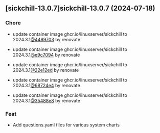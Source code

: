 

## [sickchill-13.0.7]sickchill-13.0.7 (2024-07-18)

### Chore



- update container image ghcr.io/linuxserver/sickchill to 2024.3.1[@4489703](https://github.com/4489703) by renovate

- update container image ghcr.io/linuxserver/sickchill to 2024.3.1[@e9c7094](https://github.com/e9c7094) by renovate

- update container image ghcr.io/linuxserver/sickchill to 2024.3.1[@22e12ed](https://github.com/22e12ed) by renovate

- update container image ghcr.io/linuxserver/sickchill to 2024.3.1[@68724e4](https://github.com/68724e4) by renovate

- update container image ghcr.io/linuxserver/sickchill to 2024.3.1[@35488e8](https://github.com/35488e8) by renovate

### Feat



- Add questions.yaml files for various system charts